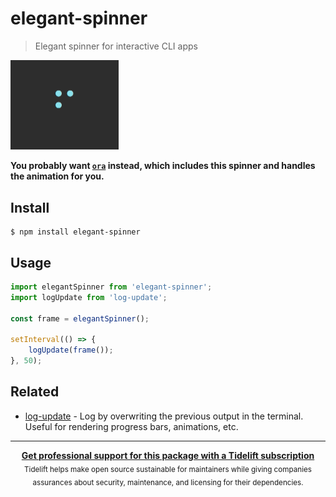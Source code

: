 # elegant-spinner

> Elegant spinner for interactive CLI apps

<img width="173" src="screenshot.gif">

**You probably want [`ora`](https://github.com/sindresorhus/ora) instead, which includes this spinner and handles the animation for you.**

## Install

```
$ npm install elegant-spinner
```

## Usage

```js
import elegantSpinner from 'elegant-spinner';
import logUpdate from 'log-update';

const frame = elegantSpinner();

setInterval(() => {
	logUpdate(frame());
}, 50);
```

## Related

- [log-update](https://github.com/sindresorhus/log-update) - Log by overwriting the previous output in the terminal. Useful for rendering progress bars, animations, etc.

---

<div align="center">
	<b>
		<a href="https://tidelift.com/subscription/pkg/npm-elegant-spinner?utm_source=npm-elegant-spinner&utm_medium=referral&utm_campaign=readme">Get professional support for this package with a Tidelift subscription</a>
	</b>
	<br>
	<sub>
		Tidelift helps make open source sustainable for maintainers while giving companies<br>assurances about security, maintenance, and licensing for their dependencies.
	</sub>
</div>
